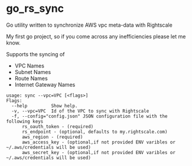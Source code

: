 # go_rs_sync
Go utility written to synchronize AWS vpc meta-data with Rightscale

My first go project, so if you come across any inefficiencies please let me know.

Supports the syncing of 
* VPC Names
* Subnet Names
* Route Names
* Internet Gateway Names

```
usage: sync --vpc=VPC [<flags>]
Flags:
  --help         Show help.
  -v, --vpc=VPC  Id of the VPC to sync with Rightscale
  -f, --config="config.json" JSON configuration file with the following keys
      rs_oauth_token - (required)
      rs_endpoint - (optional, defaults to my.rightscale.com)
      aws_region - (required)
      aws_access_key - (optional,if not provided ENV varibles or ~/.aws/credentials will be used)
      aws_secret_key - (optional,if not provided ENV varibles or ~/.aws/credentials will be used)
```
